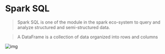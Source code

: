 # Spark SQL

> Spark SQL is one of the module in the spark eco-system to query and analyze structured and semi-structured data.

> A DataFrame is a collection of data organized into rows and columns

![img](https://lh7-rt.googleusercontent.com/docsz/AD_4nXdqS8iJsUtdx6ccRa8SNR4AErpiiUNPsmaK-LFgsTPHIiTNrvi3B0gNBwkMnGnkS0Lz0yr8wiGhTOKHDc_02N9wkKXy0uw1IWiMTP_2mpGlF4kkRdPSseKm010xT-gYlb-HB1iBMFVW_KmMxCO_4Tn4rTjD?key=yGW25KMloT80Lch6YWjT9A)

